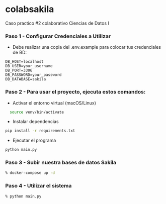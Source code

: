 # colabsakila
Caso practico #2 colaborativo Ciencias de Datos I


### Paso 1 - Configurar Credenciales a Utilizar

- Debe realizar una copia del .env.example para colocar tus credenciales de BD:
```env
DB_HOST=localhost
DB_USER=your_username
DB_PORT=3306
DB_PASSWORD=your_password
DB_DATABASE=sakila
```

### Paso 2 - Para usar el proyecto, ejecuta estos comandos:

- Activar el entorno virtual (macOS/Linux)
```bash
  source venv/bin/activate
```

- Instalar dependencias
```bash
pip install -r requirements.txt
```

- Ejecutar el programa
```bash
python main.py

```

### Paso 3 - Subir nuestra bases de datos Sakila

```bash
% docker-compose up -d
```


### Paso 4 - Utilizar el sistema

```bash
% python main.py
```